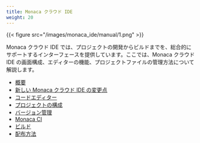 ```yaml
---
title: Monaca クラウド IDE
weight: 20
---
```


{{< figure src="/images/monaca_ide/manual/1.png" >}}

Monaca クラウド IDE では、プロジェクトの開発からビルドまでを、総合的にサポートするインターフェースを提供しています。ここでは、Monaca クラウド IDE の画面構成、エディターの機能、プロジェクトファイルの管理方法について解説します。

- [概要](overview)
- [新しい Monaca クラウド IDE の変更点](changes)
- [コードエディター](code_editor)
- [プロジェクトの構成](dependencies)
- [バージョン管理](version_control)
- [Monaca CI](monaca_cli)
- [ビルド](build)
- [配布方法](deploy)
